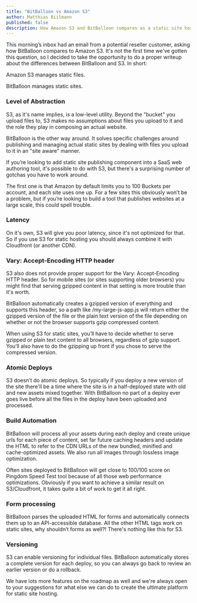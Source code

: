 ```yaml
---
title: "BitBalloon vs Amazon S3"
author: Matthias Biilmann
published: false
description: How Amazon S3 and BitBalloon compares as a static site hosting platform.
---
```


This morning’s inbox had an email from a potential reseller customer, asking how BitBalloon compares to Amazon S3. It's not the first time we've gotten this question, so I decided to take the opportunity to do a proper writeup about the differences between BitBalloon and S3. In short:

Amazon S3 manages static files.

BitBalloon manages static sites.

### Level of Abstraction

S3, as it's name implies, is a low-level utility. Beyond the "bucket" you upload files to, S3 makes no assumptions about files you upload to it and the role they play in composing an actual website.

BitBalloon is the other way around. It solves specific challenges around publishing and managing actual static sites by dealing with files you upload to it in an "site aware" manner.

If you’re looking to add static site publishing component into a SaaS web authoring tool, it's possible to do with S3, but there's a surprising number of gotchas you have to work around.

The first one is that Amazon by default limits you to 100 Buckets per account, and each site uses one up. For a few sites this obviously won’t be a problem, but if you’re looking to build a tool that publishes websites at a large scale, this could spell trouble.

### Latency

On it's own, S3 will give you poor latency, since it's not optimized for that. So if you use S3 for static hosting you should always combine it with Cloudfront (or another CDN).

### Vary: Accept-Encoding HTTP header

S3 also does not provide proper support for the Vary: Accept-Encoding HTTP header. So for mobile sites (or sites supporting older browsers) you might find that serving gzipped content in that setting is more trouble than it's worth.

BitBalloon automatically creates a gzipped version of everything and supports this header, so a path like /my-large-js-app.js will return either the gzipped version of the file or the plain text version of the file depending on whether or not the browser supports gzip compressed content.

When using S3 for static sites, you’ll have to decide whether to serve gzipped or plain text content to all browsers, regardless of gzip support. You’ll also have to do the gzipping up front if you chose to serve the compressed version.

### Atomic Deploys

S3 doesn’t do atomic deploys. So typically if you deploy a new version of the site there'll be a time where the site is in a half-deployed state with old and new assets mixed together. With BitBalloon no part of a deploy ever goes live before all the files in the deploy have been uploaded and processed.

### Build Automation

BitBalloon will process all your assets during each deploy and create unique urls for each piece of content, set far future caching headers and update the HTML to refer to the CDN URLs of the new bundled, minified and cache-optimized assets. We also run all images through lossless image optimization.

Often sites deployed to BitBalloon will get close to 100/100 score on Pingdom Speed Test tool because of all those web performance optimizations. Obviously if you want to achieve a similar result on S3/Cloudfront, it takes quite a bit of work to get it all right.

### Form processing

BitBalloon parses the uploaded HTML for forms and automatically connects them up to an API-accessible database. All the other HTML tags work on static sites, why shouldn’t forms as well?! There's nothing like this for S3.

### Versioning

S3 can enable versioning for individual files. BitBalloon automatically stores a complete version for each deploy, so you can always go back to review an earlier version or do a rollback.

We have lots more features on the roadmap as well and we're always open to your suggestions for what else we can do to create the ultimate platform for static site hosting.
